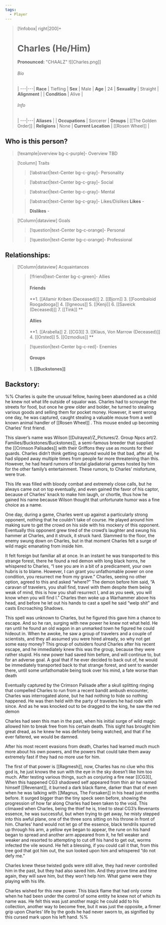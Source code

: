 ```yaml
---
tags:
  - Player
---
```




> [!infobox| right|200]+
> # Charles (He/Him)
> **Pronounced:**  "CHAALZ"
> ![[Charles.png]]
> ###### Bio
>  |
> ---|---|
> **Race** | Tiefling |
> **Sex** | Male |
> **Age** | 24 |
> **Sexuality** | Straight |
> **Alignment** |  |
> **Condition** | Alive |
> ###### Info
>  |
> ---|---|
> **Aliases** |  |
> **Occupations** | Sorcerer |
> **Groups** | [[The Golden Order]] |
> **Religions** | None |
> **Current Location** | [[Rosen Wheel]]  |

## Who is this person?
> [!example|overview bg-c-purple]- Overview 
> TBD


> [!column] Traits
>> [!abstract|text-Center bg-c-gray]- Personality
>>  
>
>
>> [!abstract|text-Center bg-c-gray]- Social
>> 
>
>
>> [!abstract|text-Center bg-c-gray]- Mental
>> 
>
>
>> [!abstract|text-Center bg-c-gray]- Likes/Dislikes
>> **Likes** - 
>>  
>> **Dislikes** - 


> [!Column|dataview] Goals
>> [!question|text-Center bg-c-orange]- Personal
>>  
>
>
>> [!question|text-Center bg-c-orange]- Professional
>>  
>


## Relationships:

> [!Column|dataview] Acquaintances
>> [!friend|text-Center bg-c-green]- Allies
>>  #### Friends
>> **1. [[Allamir Kriben (Deceased)]] 
>> 2. [[Bjorn]] 
>> 3. [[Foombaloid Roogadooga]] 
>> 4. [[Igneous]] 
>> 5. [[Kenji]] 
>> 6. [[Saveick (Deceased)]] 
>> 7. [[Tink]] 
>**
>> #### Allies 
>> **1. [[Arabella]] 
>> 2. [[CG3]] 
>> 3. [[Klaus, Von Marrow (Deceased)]] 
>> 4. [[Orsted]] 
>> 5. [[Ozmodius]] **
>
>> [!question|text-Center bg-c-red]- Enemies
>>   #### Groups 
>>   **1. [[Buckstones]]**
>
>

## Backstory:
%%
Charles is quite the unusual fellow, having been abandoned as a child he knew not what life outside of squalor was. Charles had to scrounge the streets for food, but once he grew older and bolder, he turned to stealing various goods and selling them for pocket money. However, it went wrong one day, he was captured, caught stealing a valuable mouse from a well known animal handler of [[Rosen Wheel]]  . This mouse ended up becoming Charles’ first friend.

This slaver’s name was Wilson [[Dulrayea!/Z_Pictures/2. Group Npcs art/2. Families/Buckstones/Buckstones]], a semi-famous breeder that supplied the [[Crimson Palisades]] with their Griffons they use as mounts for their guards. Charles didn’t think getting captured would be that bad, after all, he had slipped away multiple times from people far more threatening than this. However, he had heard rumors of brutal gladiatorial games hosted by him for the other family’s entertainment. These rumors, to Charles’ misfortune, were true.

This life was filled with bloody combat and extremely close calls, but he always came out on top eventually, and even gained the favor of his captor, because of Charles’ knack to make him laugh, or chortle, thus how he gained his name because Wilson thought that unfortunate humor was a fine choice as a name.

One day, during a game, Charles went up against a particularly strong opponent, nothing that he couldn’t take of course. He played around him making sure to get the crowd on his side with his mockery of this opponent. Eventually this opponent grew tired of the crowd’s laughter and swung his hammer at Charles, and it struck, it struck hard. Slammed to the floor, the enemy swung down on Charles, but in that moment Charles felt a surge of wild magic emanating from inside him.

It felt foreign but familiar all at once. In an instant he was transported to this strange forest, there he found a red demon with long black horns, he whispered to Charles, “I see you are in a bit of a predicament, your own hubris is to blame. However, I can grant you unfathomable power on one condition, you resurrect me from my grave.” Charles, seeing no other option, agreed to this and asked “where?” The demon before him said, “A caravan of travelers, you shall find, travel with them despite them being weak of mind, this is how you shall resurrect I, and as you seek, you will know when you will find I.” Charles then woke up a Warhammer above his head, and before he let out his hands to cast a spell he said “welp shit” and casts Encroaching Shadows. 

This spell was unknown to Charles, but he figured this gave him a chance to escape. And so he ran, surging with new power he knew not what held. He ran until he found an old wagon in an unmarked town he figured he could hideout in. When he awoke, he saw a group of travelers and a couple of scientists, and they all assumed you were hired already, so why not get some easy money? This group of outsiders found Charles after his recent escape, and he immediately knew this was the group, because they were rather stupid. His new power had saved him before, and will continue to, but for an adverse goal. A goal that if he ever decided to back out of, he would be immediately transported back to that strange forest, and sent to wander there, until some unfathomable being took over his mind, a fate worse than death

Eventually captured by the Crimson Palisade after a skull splitting ringing that compelled Charles to run from a recent bandit ambush encounter, Charles was interrogated alone, but he had nothing to hide so nothing happened. He was then held with the party of travelers he had rode with since. And as he was knocked out to be dragged to the king, he saw the red demon

Charles had seen this man in the past, when his initial surge of wild magic allowed him to break free from his certain death. This sight has brought him great dread, as he knew he was definitely being watched, and that if he ever faltered, we would be damned.

After his most recent evasions from death, Charles had learned much much more about his own powers, and the powers that could take them away extremely fast if they had no more use for him.

The first of that power is [[Ragmesh]], now, Charles has no clue who this god is, he just knows the sun with the eye in the sky doesn’t like him too much. After testing various things, such as conjuring a fire near [[CG3]], When this happened CG3 shadowed self appeared from thin air he named himself [[Revenant]], it burned a dark black flame, darker than that of even when he was talking with [[Magnus, The Forsaken]] in his head just months before. It surged bigger than the tiny speck seen before, showing the progression of how far along Charles had been taken to the void. This climaxed when Charles, being the thief he is, tried to steal CG3’s Revenants essence, he was successful, but when trying to get away, he misty stepped into this awful plane, one of the three sons sitting on his throne in front of him. Charles’ hand would not let go of the essence, black tendrils spurred up through his arm, a yellow eye began to appear, the rune on his hand began to spread and another arm appeared from it, he fell weaker and weaker and resorted to attempting to cut off his hand to get out, worms infected the vile wound. He felt a blessing, if you could call it that, from this tree god that got him out, the sun looked upon him and whispered “do not defy me.”

Charles knew these twisted gods were still alive, they had never controlled him in the past, but they had also saved him. And they prove time and time again, they will save him, but they won’t help him. What game were they playing with his life. 

Charles wished for this new power. This black flame that had only come when he had been under the control of some entity he knew not of which its name was. He felt this was just another magic he could add to his collection, another way to become free, but it was just the opposite, a firmer grip upon Charles’ life by the gods he had never sworn to, as signified by this cursed mark upon his left hand.
%%